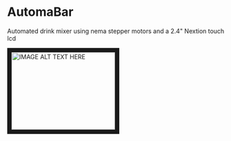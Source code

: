 # AutomaBar
Automated drink mixer using nema stepper motors and a 2.4" Nextion touch lcd

<a href="http://www.youtube.com/watch?feature=player_embedded&v=OpgmbulRKwo
" target="_blank"><img src="http://img.youtube.com/vi/OpgmbulRKwo/0.jpg" 
alt="IMAGE ALT TEXT HERE" width="240" height="180" border="10" /></a>
